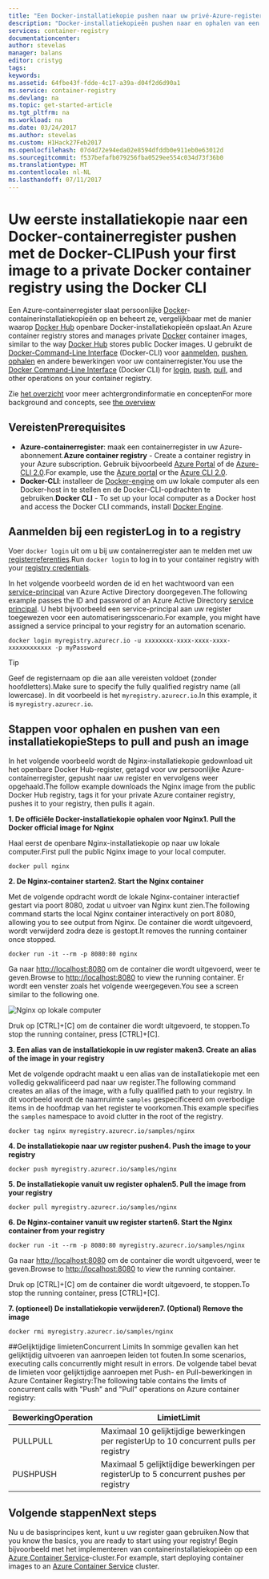 ```yaml
---
title: "Een Docker-installatiekopie pushen naar uw privé-Azure-register | Microsoft Docs"
description: "Docker-installatiekopieën pushen naar en ophalen van een privécontainerregister in Azure met de Docker-CLI"
services: container-registry
documentationcenter: 
author: stevelas
manager: balans
editor: cristyg
tags: 
keywords: 
ms.assetid: 64fbe43f-fdde-4c17-a39a-d04f2d6d90a1
ms.service: container-registry
ms.devlang: na
ms.topic: get-started-article
ms.tgt_pltfrm: na
ms.workload: na
ms.date: 03/24/2017
ms.author: stevelas
ms.custom: H1Hack27Feb2017
ms.openlocfilehash: 07d4d72e94eda02e8594dfddb0e911eb0e63012d
ms.sourcegitcommit: f537befafb079256fba0529ee554c034d73f36b0
ms.translationtype: MT
ms.contentlocale: nl-NL
ms.lasthandoff: 07/11/2017
---
```

# <a name="push-your-first-image-to-a-private-docker-container-registry-using-the-docker-cli"></a><span data-ttu-id="0c816-103">Uw eerste installatiekopie naar een Docker-containerregister pushen met de Docker-CLI</span><span class="sxs-lookup"><span data-stu-id="0c816-103">Push your first image to a private Docker container registry using the Docker CLI</span></span>
<span data-ttu-id="0c816-104">Een Azure-containerregister slaat persoonlijke [Docker](http://hub.docker.com)-containerinstallatiekopieën op en beheert ze, vergelijkbaar met de manier waarop [Docker Hub](https://hub.docker.com/) openbare Docker-installatiekopieën opslaat.</span><span class="sxs-lookup"><span data-stu-id="0c816-104">An Azure container registry stores and manages private [Docker](http://hub.docker.com) container images, similar to the way [Docker Hub](https://hub.docker.com/) stores public Docker images.</span></span> <span data-ttu-id="0c816-105">U gebruikt de [Docker-Command-Line Interface](https://docs.docker.com/engine/reference/commandline/cli/) (Docker-CLI) voor [aanmelden](https://docs.docker.com/engine/reference/commandline/login/), [pushen](https://docs.docker.com/engine/reference/commandline/push/), [ophalen](https://docs.docker.com/engine/reference/commandline/pull/) en andere bewerkingen voor uw containerregister.</span><span class="sxs-lookup"><span data-stu-id="0c816-105">You use the [Docker Command-Line Interface](https://docs.docker.com/engine/reference/commandline/cli/) (Docker CLI) for [login](https://docs.docker.com/engine/reference/commandline/login/), [push](https://docs.docker.com/engine/reference/commandline/push/), [pull](https://docs.docker.com/engine/reference/commandline/pull/), and other operations on your container registry.</span></span>

<span data-ttu-id="0c816-106">Zie [het overzicht](container-registry-intro.md) voor meer achtergrondinformatie en concepten</span><span class="sxs-lookup"><span data-stu-id="0c816-106">For more background and concepts, see [the overview](container-registry-intro.md)</span></span>



## <a name="prerequisites"></a><span data-ttu-id="0c816-107">Vereisten</span><span class="sxs-lookup"><span data-stu-id="0c816-107">Prerequisites</span></span>
* <span data-ttu-id="0c816-108">**Azure-containerregister**: maak een containerregister in uw Azure-abonnement.</span><span class="sxs-lookup"><span data-stu-id="0c816-108">**Azure container registry** - Create a container registry in your Azure subscription.</span></span> <span data-ttu-id="0c816-109">Gebruik bijvoorbeeld [Azure Portal](container-registry-get-started-portal.md) of de [Azure-CLI 2.0](container-registry-get-started-azure-cli.md).</span><span class="sxs-lookup"><span data-stu-id="0c816-109">For example, use the [Azure portal](container-registry-get-started-portal.md) or the [Azure CLI 2.0](container-registry-get-started-azure-cli.md).</span></span>
* <span data-ttu-id="0c816-110">**Docker-CLI**: installeer de [Docker-engine](https://docs.docker.com/engine/installation/) om uw lokale computer als een Docker-host in te stellen en de Docker-CLI-opdrachten te gebruiken.</span><span class="sxs-lookup"><span data-stu-id="0c816-110">**Docker CLI** - To set up your local computer as a Docker host and access the Docker CLI commands, install [Docker Engine](https://docs.docker.com/engine/installation/).</span></span>

## <a name="log-in-to-a-registry"></a><span data-ttu-id="0c816-111">Aanmelden bij een register</span><span class="sxs-lookup"><span data-stu-id="0c816-111">Log in to a registry</span></span>
<span data-ttu-id="0c816-112">Voer `docker login` uit om u bij uw containerregister aan te melden met uw [registerreferenties](container-registry-authentication.md).</span><span class="sxs-lookup"><span data-stu-id="0c816-112">Run `docker login` to log in to your container registry with your [registry credentials](container-registry-authentication.md).</span></span>

<span data-ttu-id="0c816-113">In het volgende voorbeeld worden de id en het wachtwoord van een [service-principal](../active-directory/active-directory-application-objects.md) van Azure Active Directory doorgegeven.</span><span class="sxs-lookup"><span data-stu-id="0c816-113">The following example passes the ID and password of an Azure Active Directory [service principal](../active-directory/active-directory-application-objects.md).</span></span> <span data-ttu-id="0c816-114">U hebt bijvoorbeeld een service-principal aan uw register toegewezen voor een automatiseringsscenario.</span><span class="sxs-lookup"><span data-stu-id="0c816-114">For example, you might have assigned a service principal to your registry for an automation scenario.</span></span>

```
docker login myregistry.azurecr.io -u xxxxxxxx-xxxx-xxxx-xxxx-xxxxxxxxxxxx -p myPassword
```

> [!TIP]
> <span data-ttu-id="0c816-115">Geef de registernaam op die aan alle vereisten voldoet (zonder hoofdletters).</span><span class="sxs-lookup"><span data-stu-id="0c816-115">Make sure to specify the fully qualified registry name (all lowercase).</span></span> <span data-ttu-id="0c816-116">In dit voorbeeld is het `myregistry.azurecr.io`.</span><span class="sxs-lookup"><span data-stu-id="0c816-116">In this example, it is `myregistry.azurecr.io`.</span></span>

## <a name="steps-to-pull-and-push-an-image"></a><span data-ttu-id="0c816-117">Stappen voor ophalen en pushen van een installatiekopie</span><span class="sxs-lookup"><span data-stu-id="0c816-117">Steps to pull and push an image</span></span>
<span data-ttu-id="0c816-118">In het volgende voorbeeld wordt de Nginx-installatiekopie gedownload uit het openbare Docker Hub-register, getagd voor uw persoonlijke Azure-containerregister, gepusht naar uw register en vervolgens weer opgehaald.</span><span class="sxs-lookup"><span data-stu-id="0c816-118">The follow example downloads the Nginx image from the public Docker Hub registry, tags it for your private Azure container registry, pushes it to your registry, then pulls it again.</span></span>

<span data-ttu-id="0c816-119">**1. De officiële Docker-installatiekopie ophalen voor Nginx**</span><span class="sxs-lookup"><span data-stu-id="0c816-119">**1. Pull the Docker official image for Nginx**</span></span>

<span data-ttu-id="0c816-120">Haal eerst de openbare Nginx-installatiekopie op naar uw lokale computer.</span><span class="sxs-lookup"><span data-stu-id="0c816-120">First pull the public Nginx image to your local computer.</span></span>

```
docker pull nginx
```
<span data-ttu-id="0c816-121">**2. De Nginx-container starten**</span><span class="sxs-lookup"><span data-stu-id="0c816-121">**2. Start the Nginx container**</span></span>

<span data-ttu-id="0c816-122">Met de volgende opdracht wordt de lokale Nginx-container interactief gestart via poort 8080, zodat u uitvoer van Nginx kunt zien.</span><span class="sxs-lookup"><span data-stu-id="0c816-122">The following command starts the local Nginx container interactively on port 8080, allowing you to see output from Nginx.</span></span> <span data-ttu-id="0c816-123">De container die wordt uitgevoerd, wordt verwijderd zodra deze is gestopt.</span><span class="sxs-lookup"><span data-stu-id="0c816-123">It removes the running container once stopped.</span></span>

```
docker run -it --rm -p 8080:80 nginx
```

<span data-ttu-id="0c816-124">Ga naar [http://localhost:8080](http://localhost:8080) om de container die wordt uitgevoerd, weer te geven.</span><span class="sxs-lookup"><span data-stu-id="0c816-124">Browse to [http://localhost:8080](http://localhost:8080) to view the running container.</span></span> <span data-ttu-id="0c816-125">Er wordt een venster zoals het volgende weergegeven.</span><span class="sxs-lookup"><span data-stu-id="0c816-125">You see a screen similar to the following one.</span></span>

![Nginx op lokale computer](./media/container-registry-get-started-docker-cli/nginx.png)

<span data-ttu-id="0c816-127">Druk op [CTRL]+[C] om de container die wordt uitgevoerd, te stoppen.</span><span class="sxs-lookup"><span data-stu-id="0c816-127">To stop the running container, press [CTRL]+[C].</span></span>

<span data-ttu-id="0c816-128">**3. Een alias van de installatiekopie in uw register maken**</span><span class="sxs-lookup"><span data-stu-id="0c816-128">**3. Create an alias of the image in your registry**</span></span>

<span data-ttu-id="0c816-129">Met de volgende opdracht maakt u een alias van de installatiekopie met een volledig gekwalificeerd pad naar uw register.</span><span class="sxs-lookup"><span data-stu-id="0c816-129">The following command creates an alias of the image, with a fully qualified path to your registry.</span></span> <span data-ttu-id="0c816-130">In dit voorbeeld wordt de naamruimte `samples` gespecificeerd om overbodige items in de hoofdmap van het register te voorkomen.</span><span class="sxs-lookup"><span data-stu-id="0c816-130">This example specifies the `samples` namespace to avoid clutter in the root of the registry.</span></span>

```
docker tag nginx myregistry.azurecr.io/samples/nginx
```  

<span data-ttu-id="0c816-131">**4. De installatiekopie naar uw register pushen**</span><span class="sxs-lookup"><span data-stu-id="0c816-131">**4. Push the image to your registry**</span></span>

```
docker push myregistry.azurecr.io/samples/nginx
```

<span data-ttu-id="0c816-132">**5. De installatiekopie vanuit uw register ophalen**</span><span class="sxs-lookup"><span data-stu-id="0c816-132">**5. Pull the image from your registry**</span></span>

```
docker pull myregistry.azurecr.io/samples/nginx
```

<span data-ttu-id="0c816-133">**6. De Nginx-container vanuit uw register starten**</span><span class="sxs-lookup"><span data-stu-id="0c816-133">**6. Start the Nginx container from your registry**</span></span>

```
docker run -it --rm -p 8080:80 myregistry.azurecr.io/samples/nginx
```

<span data-ttu-id="0c816-134">Ga naar [http://localhost:8080](http://localhost:8080) om de container die wordt uitgevoerd, weer te geven.</span><span class="sxs-lookup"><span data-stu-id="0c816-134">Browse to [http://localhost:8080](http://localhost:8080) to view the running container.</span></span>

<span data-ttu-id="0c816-135">Druk op [CTRL]+[C] om de container die wordt uitgevoerd, te stoppen.</span><span class="sxs-lookup"><span data-stu-id="0c816-135">To stop the running container, press [CTRL]+[C].</span></span>

<span data-ttu-id="0c816-136">**7. (optioneel) De installatiekopie verwijderen**</span><span class="sxs-lookup"><span data-stu-id="0c816-136">**7. (Optional) Remove the image**</span></span>

```
docker rmi myregistry.azurecr.io/samples/nginx
```

##<a name="concurrent-limits"></a><span data-ttu-id="0c816-137">Gelijktijdige limieten</span><span class="sxs-lookup"><span data-stu-id="0c816-137">Concurrent Limits</span></span>
<span data-ttu-id="0c816-138">In sommige gevallen kan het gelijktijdig uitvoeren van aanroepen leiden tot fouten.</span><span class="sxs-lookup"><span data-stu-id="0c816-138">In some scenarios, executing calls concurrently might result in errors.</span></span> <span data-ttu-id="0c816-139">De volgende tabel bevat de limieten voor gelijktijdige aanroepen met Push- en Pull-bewerkingen in Azure Container Registry:</span><span class="sxs-lookup"><span data-stu-id="0c816-139">The following table contains the limits of concurrent calls with "Push" and "Pull" operations on Azure container registry:</span></span>

| <span data-ttu-id="0c816-140">Bewerking</span><span class="sxs-lookup"><span data-stu-id="0c816-140">Operation</span></span>  | <span data-ttu-id="0c816-141">Limiet</span><span class="sxs-lookup"><span data-stu-id="0c816-141">Limit</span></span>                                  |
| ---------- | -------------------------------------- |
| <span data-ttu-id="0c816-142">PULL</span><span class="sxs-lookup"><span data-stu-id="0c816-142">PULL</span></span>       | <span data-ttu-id="0c816-143">Maximaal 10 gelijktijdige bewerkingen per register</span><span class="sxs-lookup"><span data-stu-id="0c816-143">Up to 10 concurrent pulls per registry</span></span> |
| <span data-ttu-id="0c816-144">PUSH</span><span class="sxs-lookup"><span data-stu-id="0c816-144">PUSH</span></span>       | <span data-ttu-id="0c816-145">Maximaal 5 gelijktijdige bewerkingen per register</span><span class="sxs-lookup"><span data-stu-id="0c816-145">Up to 5 concurrent pushes per registry</span></span> |

## <a name="next-steps"></a><span data-ttu-id="0c816-146">Volgende stappen</span><span class="sxs-lookup"><span data-stu-id="0c816-146">Next steps</span></span>
<span data-ttu-id="0c816-147">Nu u de basisprincipes kent, kunt u uw register gaan gebruiken.</span><span class="sxs-lookup"><span data-stu-id="0c816-147">Now that you know the basics, you are ready to start using your registry!</span></span> <span data-ttu-id="0c816-148">Begin bijvoorbeeld met het implementeren van containerinstallatiekopieën op een [Azure Container Service](https://azure.microsoft.com/documentation/services/container-service/)-cluster.</span><span class="sxs-lookup"><span data-stu-id="0c816-148">For example, start deploying container images to an [Azure Container Service](https://azure.microsoft.com/documentation/services/container-service/) cluster.</span></span>
